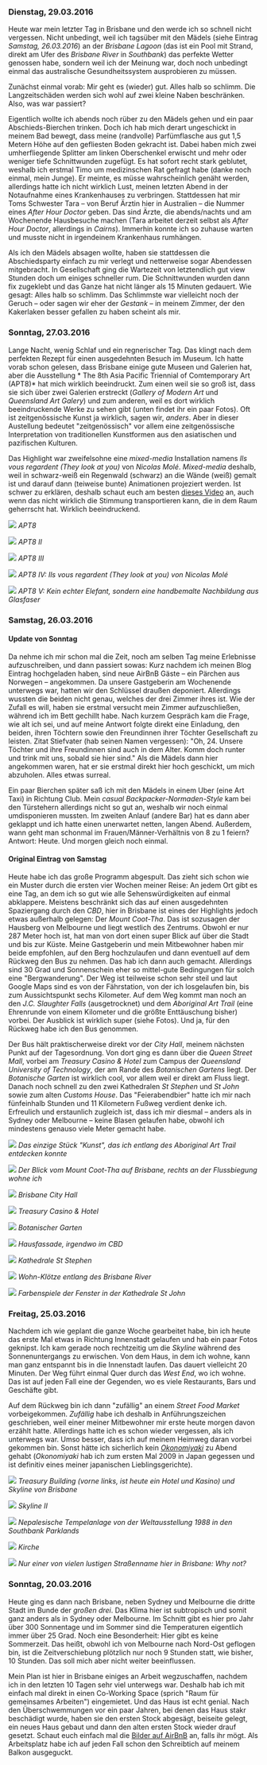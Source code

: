### Dienstag, 29.03.2016

Heute war mein letzter Tag in Brisbane und den werde ich so schnell nicht vergessen. Nicht unbedingt, weil ich tagsüber mit den Mädels (siehe Eintrag *Samstag, 26.03.2016*) an der *Brisbane Lagoon* (das ist ein Pool mit Strand, direkt am Ufer des *Brisbane River* in *Southbank*) das perfekte Wetter genossen habe, sondern weil ich der Meinung war, doch noch unbedingt einmal das australische Gesundheitssystem ausprobieren zu müssen.

Zunächst einmal vorab: Mir geht es (wieder) gut. Alles halb so schlimm. Die Langzeitschäden werden sich wohl auf zwei kleine Naben beschränken. Also, was war passiert?

Eigentlich wollte ich abends noch rüber zu den Mädels gehen und ein paar Abschieds-Bierchen trinken. Doch ich hab mich derart ungeschickt in meinem Bad bewegt, dass meine (randvolle) Parfümflasche aus gut 1,5 Metern Höhe auf den gefliesten Boden gekracht ist. Dabei haben mich zwei umherfliegende Splitter am linken Oberschenkel erwischt und mehr oder weniger tiefe Schnittwunden zugefügt. Es hat sofort recht stark geblutet, weshalb ich erstmal Timo um medizinschen Rat gefragt habe (danke noch einmal, mein Junge). Er meinte, es müsse wahrscheinlich genäht werden, allerdings hatte ich nicht wirklich Lust, meinen letzten Abend in der Notaufnahme eines Krankenhauses zu verbringen. Stattdessen hat mir Toms Schwester Tara – von Beruf Ärztin hier in Australien – die Nummer eines *After Hour Doctor* geben. Das sind Ärzte, die abends/nachts und am Wochenende Hausbesuche machen (Tara arbeitet derzeit selbst als *After Hour Doctor*, allerdings in *Cairns*). Immerhin konnte ich so zuhause warten und musste nicht in irgendeinem Krankenhaus rumhängen.

Als ich den Mädels absagen wollte, haben sie stattdessen die Abschiedsparty einfach zu mir verlegt und netterweise sogar Abendessen mitgebracht. In Gesellschaft ging die Wartezeit von letztendlich gut view Stunden doch um einiges schneller rum. Die Schnittwunden wurden dann fix zugeklebt und das Ganze hat nicht länger als 15 Minuten gedauert. Wie gesagt: Alles halb so schlimm. Das Schlimmste war vielleicht noch der Geruch – oder sagen wir eher der *Gestank* – in meinem Zimmer, der den Kakerlaken besser gefallen zu haben scheint als mir.


### Sonntag, 27.03.2016

Lange Nacht, wenig Schlaf und ein regnerischer Tag. Das klingt nach dem perfekten Rezept für einen ausgedehnten Besuch im Museum. Ich hatte vorab schon gelesen, dass Brisbane einige gute Museen und Galerien hat, aber die Ausstellung *
The 8th Asia Pacific Triennial of Comtemporary Art (APT8)* hat mich wirklich beeindruckt. Zum einen weil sie so groß ist, dass sie sich über zwei Galerien erstreckt (*Gallery of Modern Art* und *Queensland Art Galery*) und zum anderen, weil es dort wirklich beeindruckende Werke zu sehen gibt (unten findet ihr ein paar Fotos). Oft ist zeitgenössische Kunst ja wirklich, sagen wir, *anders*. Aber in dieser Austellung bedeutet "zeitgenössisch" vor allem eine zeitgenössische Interpretation von traditionellen Kunstformen aus den asiatischen und pazifischen Kulturen.

Das Highlight war zweifelsohne eine *mixed-media* Installation namens *Ils vous regardent (They look at you)* von *Nicolas Molé*. *Mixed-media* deshalb, weil in schwarz-weiß ein Regenwald (schwarz) an die Wände (weiß) gemalt ist und darauf dann (teiweise bunte) Animationen projeziert werden. Ist schwer zu erklären, deshalb schaut euch am besten [dieses Video](https://vimeo.com/147385430) an, auch wenn das nicht wirklich die Stimmung transportieren kann, die in dem Raum geherrscht hat. Wirklich beeindruckend.

![](https://www.dropbox.com/s/2oohc9mpv4m9rpf/IMG_0413.jpg?dl=1)
*APT8*

![](https://www.dropbox.com/s/fftmd5t9wztp70d/IMG_0414.jpg?dl=1)
*APT8 II*

![](https://www.dropbox.com/s/q3x4w911px9olcf/IMG_0416.jpg?dl=1)
*APT8 III*

![](https://www.dropbox.com/s/xdsw7gr7l4f4cpf/IMG_0433.jpg?dl=1)
*APT8 IV: Ils vous regardent (They look at you) von Nicolas Molé*

![](https://www.dropbox.com/s/nm897rfh75e1zvi/IMG_0437.jpg?dl=1)
*APT8 V: Kein echter Elefant, sondern eine handbemalte Nachbildung aus Glasfaser*


### Samstag, 26.03.2016

#### Update von Sonntag

Da nehme ich mir schon mal die Zeit, noch am selben Tag meine Erlebnisse aufzuschreiben, und dann passiert sowas: Kurz nachdem ich meinen Blog Eintrag hochgeladen haben, sind neue AirBnB Gäste – ein Pärchen aus Norwegen – angekommen. Da unsere Gastgeberin am Wochenende unterwegs war, hatten wir den Schlüssel draußen deponiert. Allerdings wussten die beiden nicht genau, welches der drei Zimmer ihres ist. Wie der Zufall es will, haben sie erstmal versucht mein Zimmer aufzuschließen, während ich im Bett gechillt habe. Nach kurzem Gespräch kam die Frage, wie alt ich sei, und auf meine Antwort folgte direkt eine Einladung, den beiden, ihren Töchtern sowie den Freundinnen ihrer Töchter Gesellschaft zu leisten. Zitat Stiefvater (hab seinen Namen vergessen): "Oh, 24. Unsere Töchter und ihre Freundinnen sind auch in dem Alter. Komm doch runter und trink mit uns, sobald sie hier sind." Als die Mädels dann hier angekommen waren, hat er sie erstmal direkt hier hoch geschickt, um mich abzuholen. Alles etwas surreal.

Ein paar Bierchen später saß ich mit den Mädels in einem Uber (eine Art Taxi) in Richtung Club. Mein *casual Backpacker-Normaden-Style* kam bei den Türstehern allerdings nicht so gut an, weshalb wir noch einmal umdisponieren mussten. Im zweiten Anlauf (andere Bar) hat es dann aber geklappt und ich hatte einen unerwartet netten, langen Abend. Außerdem, wann geht man schonmal im Frauen/Männer-Verhältnis von 8 zu 1 feiern? Antwort: Heute. Und morgen gleich noch einmal.

#### Original Eintrag von Samstag

Heute habe ich das große Programm abgespult. Das zieht sich schon wie ein Muster durch die ersten vier Wochen meiner Reise: An jedem Ort gibt es eine Tag, an dem ich so gut wie alle Sehenswürdigkeiten auf einmal abklappere. Meistens beschränkt sich das auf einen ausgedehnten Spaziergang durch den *CBD*, hier in Brisbane ist eines der Highlights jedoch etwas außerhalb gelegen: Der *Mount Coot-Tha*. Das ist sozusagen der Hausberg von Melbourne und liegt westlich des Zentrums. Obwohl er nur 287 Meter hoch ist, hat man von dort einen super Blick auf über die Stadt und bis zur Küste. Meine Gastgeberin und mein Mitbewohner haben mir beide empfohlen, auf den Berg hochzulaufen und dann eventuell auf dem Rückweg den Bus zu nehmen. Das hab ich dann auch gemacht. Allerdings sind 30 Grad und Sonnenschein eher so mittel-gute Bedingungen für solch eine "Bergwanderung". Der Weg ist teilweise schon sehr steil und laut Google Maps sind es von der Fährstation, von der ich losgelaufen bin, bis zum Aussichtspunkt sechs Kilometer. Auf dem Weg kommt man noch an den *J.C. Slaughter Falls* (ausgetrocknet) und dem *Aboriginal Art Trail* (eine Ehrenrunde von einem Kilometer und die größte Enttäuschung bisher) vorbei. Der Ausblick ist wirklich super (siehe Fotos). Und ja, für den Rückweg habe ich den Bus genommen.

Der Bus hält praktischerweise direkt vor der *City Hall*, meinem nächsten Punkt auf der Tagesordnung. Von dort ging es dann über die *Queen Street Mall*, vorbei am *Treasury Casino & Hotel* zum Campus der *Queensland University of Technology*, der am Rande des *Botanischen Gartens* liegt. Der *Botanische Garten* ist wirklich cool, vor allem weil er direkt am Fluss liegt. Danach noch schnell zu den zwei Kathedralen *St Stephen* und *St John* sowie zum alten *Customs House*. Das "Feierabendbier" hatte ich mir nach fünfeinhalb Stunden und 11 Kilometern Fußweg verdient denke ich. Erfreulich und erstaunlich zugleich ist, dass ich mir diesmal – anders als in Sydney oder Melbourne – keine Blasen gelaufen habe, obwohl ich mindestens genauso viele Meter gemacht habe.

![](https://www.dropbox.com/s/udc0algc8gykka3/DSC_0514.jpg?dl=1)
*Das einzige Stück "Kunst", das ich entlang des Aboriginal Art Trail entdecken konnte*

![](https://www.dropbox.com/s/5m9mwk2cc8zviyb/DSC_0530.jpg?dl=1)
*Der Blick vom Mount Coot-Tha auf Brisbane, rechts an der Flussbiegung wohne ich*

![](https://www.dropbox.com/s/tndm16r2pflufwy/DSC_0538.jpg?dl=1)
*Brisbane City Hall*

![](https://www.dropbox.com/s/jfaxdhcal3dpoob/DSC_0552.jpg?dl=1)
*Treasury Casino & Hotel*

![](https://www.dropbox.com/s/wzsdfhtxnujyrhw/DSC_0571.jpg?dl=1)
*Botanischer Garten*

![](https://www.dropbox.com/s/66juix4hbkevy3r/DSC_0597.jpg?dl=1)
*Hausfassade, irgendwo im CBD*

![](https://www.dropbox.com/s/tmurcvhwhwac7on/DSC_0603.jpg?dl=1)
*Kathedrale St Stephen*

![](https://www.dropbox.com/s/l06h7svzbd6cq0r/DSC_0615.jpg?dl=1)
*Wohn-Klötze entlang des Brisbane River*

![](https://www.dropbox.com/s/oao6nqxp2q9j4id/DSC_0631.jpg?dl=1)
*Farbenspiele der Fenster in der Kathedrale St John*


### Freitag, 25.03.2016

Nachdem ich wie geplant die ganze Woche gearbeitet habe, bin ich heute das erste Mal etwas in Richtung Innenstadt gelaufen und hab ein paar Fotos geknipst. Ich kam gerade noch rechtzeitig um die *Skyline* während des Sonnenuntergangs zu erwischen. Von dem Haus, in dem ich wohne, kann man ganz entspannt bis in die Innenstadt laufen. Das dauert vielleicht 20 Minuten. Der Weg führt einmal Quer durch das *West End*, wo ich wohne. Das ist auf jeden Fall eine der Gegenden, wo es viele Restaurants, Bars und Geschäfte gibt.

Auf dem Rückweg bin ich dann "zufällig" an einem *Street Food Market* vorbeigekommen. *Zufällig* habe ich deshalb in Anführungszeichen geschrieben, weil einer meiner Mitbewohner mir erste heute morgen davon erzählt hatte. Allerdings hatte ich es schon wieder vergessen, als ich unterwegs war. Umso besser, dass ich auf meinem Heimweg daran vorbei gekommen bin. Sonst hätte ich sicherlich kein [*Okonomiyaki*](https://de.wikipedia.org/wiki/Okonomiyaki) zu Abend gehabt (*Okonomiyaki* hab ich zum ersten Mal 2009 in Japan gegessen und ist definitiv eines meiner japanischen Lieblingsgerichte).

![](https://www.dropbox.com/s/58af3fawcuiz7ka/DSC_0475.jpg?dl=1)
*Treasury Building (vorne links, ist heute ein Hotel und Kasino) und Skyline von Brisbane*

![](https://www.dropbox.com/s/2cmb4oll8626dps/DSC_0478.jpg?dl=1)
*Skyline II*

![](https://www.dropbox.com/s/1b5rhlb3341jmno/DSC_0480.jpg?dl=1)
*Nepalesische Tempelanlage von der Weltausstellung 1988 in den Southbank Parklands*

![](https://www.dropbox.com/s/7blcnmavk9fnjqc/DSC_0499.jpg?dl=1)
*Kirche*

![](https://www.dropbox.com/s/yt7450nv1eb66nr/IMG_0404.jpg?dl=1)
*Nur einer von vielen lustigen Straßenname hier in Brisbane: Why not?*


### Sonntag, 20.03.2016

Heute ging es dann nach Brisbane, neben Sydney und Melbourne die dritte Stadt im Bunde der *großen drei*. Das Klima hier ist subtropisch und somit ganz anders als in Sydney oder Melbourne. Im Schnitt gibt es hier pro Jahr über 300 Sonnentage und im Sommer sind die Temperaturen eigentlich immer über 25 Grad. Noch eine Besonderheit: Hier gibt es keine Sommerzeit. Das heißt, obwohl ich von Melbourne nach Nord-Ost geflogen bin, ist die Zeitverschiebung plötzlich nur noch 9 Stunden statt, wie bisher, 10 Stunden. Das soll mich aber nicht weiter beeinflussen.

Mein Plan ist hier in Brisbane einiges an Arbeit wegzuschaffen, nachdem ich in den letzten 10 Tagen sehr viel unterwegs war. Deshalb hab ich mit einfach mal direkt in einen Co-Working Space (sprich "Raum für gemeinsames Arbeiten") eingemietet. Und das Haus ist echt genial. Nach den Überschwemmungen vor ein paar Jahren, bei denen das Haus stakr beschädigt wurde, haben sie den ersten Stock abgesägt, beiseite gelegt, ein neues Haus gebaut und dann den alten ersten Stock wieder drauf gesetzt. Schaut euch einfach mal die [Bilder auf AirBnB](https://www.airbnb.com.au/rooms/4568686) an, falls ihr mögt. Als Arbeitsplatz habe ich auf jeden Fall schon den Schreibtich auf meinem Balkon ausgeguckt.
